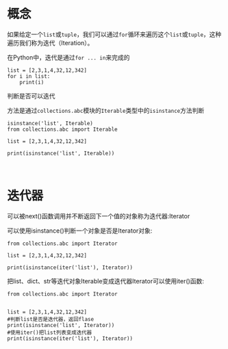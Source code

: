 # 概念

如果给定一个`list`或`tuple`，我们可以通过`for`循环来遍历这个`list`或`tuple`，这种遍历我们称为迭代（Iteration）。



在Python中，迭代是通过`for ... in`来完成的

```
list = [2,3,1,4,32,12,342]
for i in list:
    print(i)
```

判断是否可以迭代

方法是通过`collections.abc`模块的`Iterable`类型中的`isinstance`方法判断

```
isinstance('list', Iterable)
from collections.abc import Iterable

list = [2,3,1,4,32,12,342]

print(isinstance('list', Iterable))
```

​     

# 迭代器                

可以被next()函数调用并不断返回下一个值的对象称为迭代器:Iterator

 

可以使用isinstance()判断一个对象是否是Iterator对象:

```
from collections.abc import Iterator

list = [2,3,1,4,32,12,342]

print(isinstance(iter('list'), Iterator))
```

把list、dict、str等迭代对象Iterable变成迭代器Iterator可以使用iter()函数:

```
from collections.abc import Iterator


list = [2,3,1,4,32,12,342]
#判断list是否是迭代器，返回flase
print(isinstance('list', Iterator))
#使用iter()把list列表变成迭代器
print(isinstance(iter('list'), Iterator))
```



​                    

​                

​            

​        

​                    

​                

​            

​        